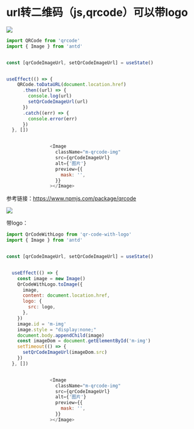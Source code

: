 # url转二维码（js,qrcode）可以带logo
![](https://img-blog.csdnimg.cn/20210826183228509.png?x-oss-process=image/watermark,type_ZHJvaWRzYW5zZmFsbGJhY2s,shadow_50,text_Q1NETiBA5b6Q5ZCM5L-d,size_20,color_FFFFFF,t_70,g_se,x_16)

```javascript
import QRCode from 'qrcode'  
import { Image } from 'antd'


const [qrCodeImageUrl, setQrCodeImageUrl] = useState()


useEffect(() => {
    QRCode.toDataURL(document.location.href)
      .then((url) => {
        console.log(url)
        setQrCodeImageUrl(url)
      })
      .catch((err) => {
        console.error(err)
      })
  }, [])


                <Image
                  className="m-qrcode-img"
                  src={qrCodeImageUrl}
                  alt={'图片'}
                  preview={{
                    mask: '',
                  }}
                ></Image>
```

参考链接：<https://www.npmjs.com/package/qrcode>

![](https://img-blog.csdnimg.cn/20210826192337187.png?x-oss-process=image/watermark,type_ZHJvaWRzYW5zZmFsbGJhY2s,shadow_50,text_Q1NETiBA5b6Q5ZCM5L-d,size_20,color_FFFFFF,t_70,g_se,x_16)

带logo：

```javascript
import QrCodeWithLogo from 'qr-code-with-logo'
import { Image } from 'antd'


const [qrCodeImageUrl, setQrCodeImageUrl] = useState()


  useEffect(() => {
    const image = new Image()
    QrCodeWithLogo.toImage({
      image,
      content: document.location.href,
      logo: {
        src: logo,
      },
    })
    image.id = 'm-img'
    image.style = "display:none;"
    document.body.appendChild(image)
    const imageDom = document.getElementById('m-img')
    setTimeout(() => {
      setQrCodeImageUrl(imageDom.src)
    })
  }, [])


                <Image
                  className="m-qrcode-img"
                  src={qrCodeImageUrl}
                  alt={'图片'}
                  preview={{
                    mask: '',
                  }}
                ></Image>
```